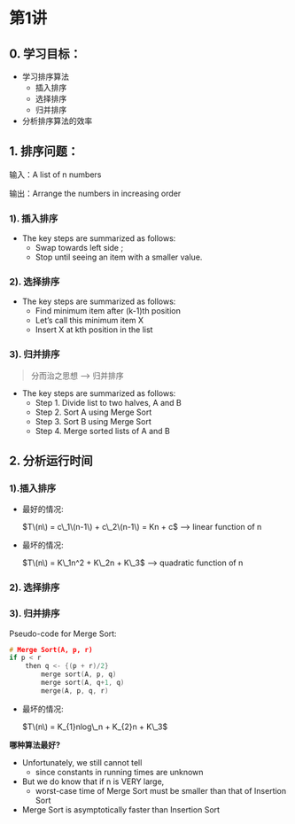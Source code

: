 # 第1讲

## 0. 学习目标：

* 学习排序算法
  * 插入排序
  * 选择排序
  * 归并排序
* 分析排序算法的效率

## 1. 排序问题：

输入：A list of n numbers

输出：Arrange the numbers in increasing order

### 1\). 插入排序

* The key steps are summarized as follows:
  * Swap towards left side ;
  * Stop until seeing an item with a smaller value.

### 2\). 选择排序

* The key steps are summarized as follows:
  * Find minimum item after \(k-1\)th position
  * Let’s call this minimum item X
  * Insert X at kth position in the list

### 3\). 归并排序

> 分而治之思想 --&gt; 归并排序

* The key steps are summarized as follows:
  * Step 1. Divide list to two halves, A and B
  * Step 2. Sort A using Merge Sort
  * Step 3. Sort B using Merge Sort
  * Step 4. Merge sorted lists of A and B

## 2. 分析运行时间

### 1\).插入排序

* 最好的情况:

  $T\(n\) = c\_1\(n-1\) + c\_2\(n-1\) = Kn + c$ --&gt; linear function of n

* 最坏的情况:

  $T\(n\) = K\_1n^2 + K\_2n + K\_3$ --&gt; quadratic function of n

### 2\). 选择排序

### 3\). 归并排序

Pseudo-code for Merge Sort:

```c
# Merge Sort(A, p, r)
if p < r
    then q <- {(p + r)/2}
        merge sort(A, p, q)
        merge sort(A, q+1, q)
        merge(A, p, q, r)
```

* 最坏的情况:

    $T\(n\) = K_{1}nlog\_n + K_{2}n + K\_3$

**哪种算法最好?**

* Unfortunately, we still cannot tell
  * since constants in running times are unknown
* But we do know that if n is VERY large,
  * worst-case time of Merge Sort must be smaller than that of Insertion Sort
* Merge Sort is asymptotically faster than Insertion Sort

